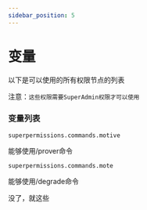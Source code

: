 ```yaml
---
sidebar_position: 5
---
```


# 变量

以下是可以使用的所有权限节点的列表

注意：`这些权限需要SuperAdmin权限才可以使用`

### 变量列表

`superpermissions.commands.motive`

能够使用/prover命令

`superpermissions.commands.mote`

能够使用/degrade命令

没了，就这些
